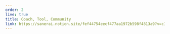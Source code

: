 ```yaml
---
order: 2
live: true
title: Coach, Tool, Community
link: https://sanerai.notion.site/fef44754eecf477aa1972b598f4813a9?v=c159a13d45a442bbbd1a69fa2c14c288
---
```

